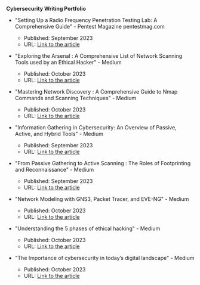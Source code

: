 **Cybersecurity Writing Portfolio**

- "Setting Up a Radio Frequency Penetration Testing Lab: A Comprehensive Guide" - Pentest Magazine pentestmag.com
  - Published: September 2023
  - URL: [Link to the article](https://pentestmag.com/setting-up-a-radio-frequency-penetration-testing-lab-a-comprehensive-guide/)

- "Exploring the Arsenal : A Comprehensive List of Network Scanning Tools used by an Ethical Hacker" - Medium
  - Published: October 2023
  - URL: [Link to the article](https://medium.com/@Larbi.ouiyzme/exploring-the-arsenal-a-comprehensive-list-of-network-scanning-tools-used-by-an-ethical-hacker-b50a63cd3a75)

- "Mastering Network Discovery : A Comprehensive Guide to Nmap Commands and Scanning Techniques" - Medium
  - Published: October 2023
  - URL: [Link to the article](https://medium.com/@Larbi.ouiyzme/mastering-network-discovery-a-comprehensive-guide-to-nmap-commands-and-scanning-techniques-541e99466e9c)

- "Information Gathering in Cybersecurity: An Overview of Passive, Active, and Hybrid Tools" - Medium
  - Published: September 2023
  - URL: [Link to the article](https://medium.com/@Larbi.ouiyzme/information-gathering-in-cybersecurity-an-overview-of-passive-active-and-hybrid-tools-c1000d8332fb)

- "From Passive Gathering to Active Scanning : The Roles of Footprinting and Reconnaissance" - Medium
  - Published: September 2023
  - URL: [Link to the article](https://medium.com/@Larbi.ouiyzme/from-passive-gathering-to-active-scanning-the-roles-of-footprinting-and-reconnaissance-3d6995cf5815)

- "Network Modeling with GNS3, Packet Tracer, and EVE-NG" - Medium
  - Published: October 2023
  - URL: [Link to the article](https://medium.com/@Larbi.ouiyzme/network-modeling-with-gns3-packet-tracer-and-eve-ng-b225d7d6ad13)

- "Understanding the 5 phases of ethical hacking" - Medium
  - Published: October 2023
  - URL: [Link to the article](https://medium.com/@Larbi.ouiyzme/understanding-the-5-phases-of-ethical-hacking-6b22cf041083)

- "The Importance of cybersecurity in today’s digital landscape" - Medium
  - Published: October 2023
  - URL: [Link to the article](https://medium.com/@Larbi.ouiyzme/the-importance-of-cybersecurity-in-todays-digital-landscape-0993ea4712f3)
